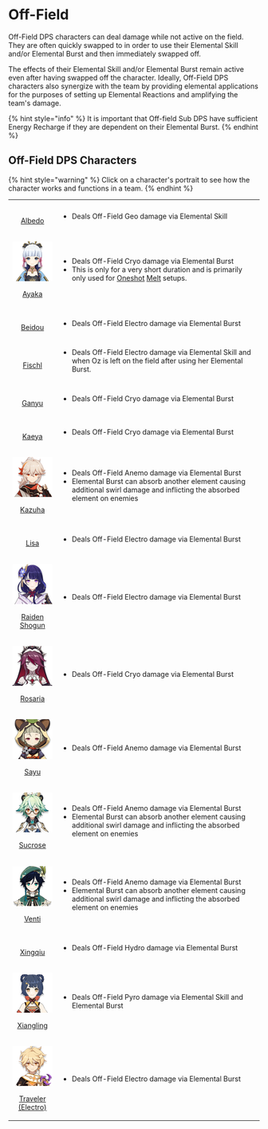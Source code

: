 # Off-Field

Off-Field DPS characters can deal damage while not active on the field. They are often quickly swapped to in order to use their Elemental Skill and/or Elemental Burst and then immediately swapped off.

The effects of their Elemental Skill and/or Elemental Burst remain active even after having swapped off the character. Ideally, Off-Field DPS characters also synergize with the team by providing elemental applications for the purposes of setting up Elemental Reactions and amplifying the team's damage.

{% hint style="info" %}
It is important that Off-field Sub DPS have sufficient Energy Recharge if they are dependent on their Elemental Burst.
{% endhint %}

## Off-Field DPS Characters

{% hint style="warning" %}
Click on a character's portrait to see how the character works and functions in a team.
{% endhint %}

|                                                                                                                                                                                                                                                                                                                                 |                                                                                                                                                                                                                                             |
| :-----------------------------------------------------------------------------------------------------------------------------------------------------------------------------------------------------------------------------------------------------------------------------------------------------------------------------: | ------------------------------------------------------------------------------------------------------------------------------------------------------------------------------------------------------------------------------------------- |
|    <p>​<a href="../../characters/geo/albedo.md"><img src="https://firebasestorage.googleapis.com/v0/b/gitbook-28427.appspot.com/o/assets%2F-MW6Wy1uez9Det_qarNh%2F-MWzu4MJVssMKlGqBlrA%2F-MX-0czX85U1k8xt_zEx%2Fui_avataricon_albedo.png?alt=media&#x26;token=34cf2f2d-2d69-4f10-99a8-db032d62ddec" alt=""><br>Albedo</a></p>   | <ul><li>Deals Off-Field Geo damage via Elemental Skill</li></ul>                                                                                                                                                                            |
|                                                                          <p><a href="../../characters/cryo/ayaka.md"><img src="../../.gitbook/assets/ui_avataricon_ayaka.png" alt=""></a></p><p><a href="../../characters/cryo/ayaka.md">Ayaka</a></p>                                                                          | <ul><li>Deals Off-Field Cryo damage via Elemental Burst</li><li>This is only for a very short duration and is primarily only used for <a href="../../teams/oneshot.md">Oneshot</a> <a href="../../teams/melt.md">Melt</a> setups.</li></ul> |
|  <p>​<a href="../../characters/electro/beidou.md"><img src="https://firebasestorage.googleapis.com/v0/b/gitbook-28427.appspot.com/o/assets%2F-MW6Wy1uez9Det_qarNh%2F-MXIGQrLbl2w5SJQB52E%2F-MXIHHGNDrwWxA0OuLku%2Fui_avataricon_beidou.png?alt=media&#x26;token=728f8352-bbf8-4969-9fc2-cd1d8eb00fea" alt=""><br>Beidou</a></p> | <ul><li>Deals Off-Field Electro damage via Elemental Burst</li></ul>                                                                                                                                                                        |
|  <p>​<a href="../../characters/electro/fischl.md"><img src="https://firebasestorage.googleapis.com/v0/b/gitbook-28427.appspot.com/o/assets%2F-MW6Wy1uez9Det_qarNh%2F-MXIGQrLbl2w5SJQB52E%2F-MXIHD14TPFP_1PmRZ0q%2Fui_avataricon_fischl.png?alt=media&#x26;token=26cd3632-b98b-47df-9643-90061405a206" alt=""><br>Fischl</a></p> | <ul><li>Deals Off-Field Electro damage via Elemental Skill and when Oz is left on the field after using her Elemental Burst.</li></ul>                                                                                                      |
|     <p>​<a href="../../characters/cryo/ganyu.md"><img src="https://firebasestorage.googleapis.com/v0/b/gitbook-28427.appspot.com/o/assets%2F-MW6Wy1uez9Det_qarNh%2F-MWkAe-mYUGSFHgdTrPN%2F-MWkPoHRg9IaUi4Fb56g%2Fui_avataricon_ganyu.png?alt=media&#x26;token=21a847a5-4bc0-4d47-9eff-3c81b6c7fb5a" alt=""><br>Ganyu</a></p>    | <ul><li>Deals Off-Field Cryo damage via Elemental Burst</li></ul>                                                                                                                                                                           |
|     <p>​<a href="../../characters/cryo/kaeya.md"><img src="https://firebasestorage.googleapis.com/v0/b/gitbook-28427.appspot.com/o/assets%2F-MW6Wy1uez9Det_qarNh%2F-MXIGQrLbl2w5SJQB52E%2F-MXIHZ6U04ey5Rur71hN%2Fui_avataricon_kaeya.png?alt=media&#x26;token=dcecfdc4-99a6-4f01-91e6-f23248169cad" alt=""><br>Kaeya</a></p>    | <ul><li>Deals Off-Field Cryo damage via Elemental Burst</li></ul>                                                                                                                                                                           |
|                                                                       <p><a href="../../characters/anemo/kazuha.md"><img src="../../.gitbook/assets/ui_avataricon_kazuha.png" alt=""></a></p><p><a href="../../characters/anemo/kazuha.md">Kazuha</a></p>                                                                       | <ul><li>Deals Off-Field Anemo damage via Elemental Burst</li><li>Elemental Burst can absorb another element causing additional swirl damage and inflicting the absorbed element on enemies</li></ul>                                        |
|     <p>​<a href="../../characters/electro/lisa.md"><img src="https://firebasestorage.googleapis.com/v0/b/gitbook-28427.appspot.com/o/assets%2F-MW6Wy1uez9Det_qarNh%2F-MXJWM35swXZoWarquTH%2F-MXJWQ0k1rpvO_hstPN-%2Fui_avataricon_lisa.png?alt=media&#x26;token=3b3a2c75-6137-479b-bb13-355813b0d6ee" alt=""><br>Lisa</a></p>    | <ul><li>Deals Off-Field Electro damage via Elemental Burst</li></ul>                                                                                                                                                                        |
|                                                          <p><a href="../../characters/electro/raiden-shogun.md"><img src="../../.gitbook/assets/ui_avataricon_shougun.png" alt=""></a></p><p><a href="../../characters/electro/raiden-shogun.md">Raiden Shogun</a></p>                                                          | <ul><li>Deals Off-Field Electro damage via Elemental Burst</li></ul>                                                                                                                                                                        |
|                                                                      <p><a href="../../characters/cryo/rosaria.md"><img src="../../.gitbook/assets/ui_avataricon_rosaria.png" alt=""></a></p><p><a href="../../characters/cryo/rosaria.md">Rosaria</a></p>                                                                      | <ul><li>Deals Off-Field Cryo damage via Elemental Burst</li></ul>                                                                                                                                                                           |
|                                                                           <p><a href="../../characters/anemo/sayu.md"><img src="../../.gitbook/assets/ui_avataricon_sayu.png" alt=""></a></p><p><a href="../../characters/anemo/sayu.md">Sayu</a></p>                                                                           | <ul><li>Deals Off-Field Anemo damage via Elemental Burst</li></ul>                                                                                                                                                                          |
|                                                                     <p><a href="../../characters/anemo/sucrose.md"><img src="../../.gitbook/assets/ui_avataricon_sucrose.png" alt=""></a></p><p><a href="../../characters/anemo/sucrose.md">Sucrose</a></p>                                                                     | <ul><li>Deals Off-Field Anemo damage via Elemental Burst</li><li>Elemental Burst can absorb another element causing additional swirl damage and inflicting the absorbed element on enemies</li></ul>                                        |
|                                                                         <p><a href="../../characters/anemo/venti.md"><img src="../../.gitbook/assets/ui_avataricon_venti.png" alt=""></a></p><p><a href="../../characters/anemo/venti.md">Venti</a></p>                                                                         | <ul><li>Deals Off-Field Anemo damage via Elemental Burst</li><li>Elemental Burst can absorb another element causing additional swirl damage and inflicting the absorbed element on enemies</li></ul>                                        |
| <p>​<a href="../../characters/hydro/xingqiu.md"><img src="https://firebasestorage.googleapis.com/v0/b/gitbook-28427.appspot.com/o/assets%2F-MW6Wy1uez9Det_qarNh%2F-MXDW0jKmBE8-chCwE_Q%2F-MXDx33PgQ79TeqSJuyX%2Fui_avataricon_xingqiu.png?alt=media&#x26;token=04731b05-e33e-4470-856a-b76b06628c72" alt=""><br>Xingqiu</a></p> | <ul><li>Deals Off-Field Hydro damage via Elemental Burst</li></ul>                                                                                                                                                                          |
|                                                                  <p><a href="../../characters/pyro/xiangling.md"><img src="../../.gitbook/assets/ui_avataricon_xiangling.png" alt=""></a></p><p><a href="../../characters/pyro/xiangling.md">Xiangling</a></p>                                                                  | <ul><li>Deals Off-Field Pyro damage via Elemental Skill and Elemental Burst</li></ul>                                                                                                                                                       |
|                                                 <p><a href="../../characters/electro/traveler-electro.md"><img src="../../.gitbook/assets/UI_AvatarIcon_Aether_Electro.png" alt=""></a></p><p><a href="../../characters/electro/traveler-electro.md">Traveler (Electro)</a></p>                                                 | <ul><li>Deals Off-Field Electro damage via Elemental Burst</li></ul>                                                                                                                                                                        |
